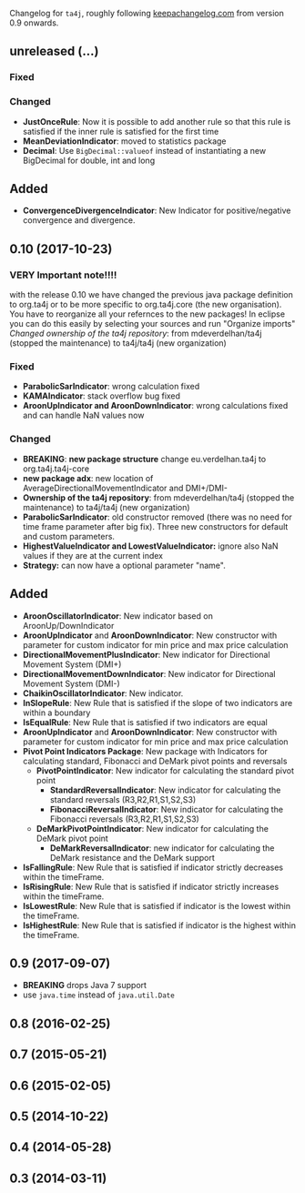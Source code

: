 Changelog for `ta4j`, roughly following [keepachangelog.com](http://keepachangelog.com/en/1.0.0/) from version 0.9 onwards.


## unreleased (...)

### Fixed

### Changed
- **JustOnceRule**: Now it is possible to add another rule so that this rule is satisfied if the inner rule is satisfied for the first time
- **MeanDeviationIndicator**: moved to statistics package
- **Decimal**: Use `BigDecimal::valueof` instead of instantiating a new BigDecimal for double, int and long

## Added
- **ConvergenceDivergenceIndicator**: New Indicator for positive/negative convergence and divergence.

## 0.10 (2017-10-23)

### VERY Important note!!!!

with the release 0.10 we have changed the previous java package definition to org.ta4j or to be more specific to org.ta4j.core (the new organisation). You have to reorganize all your refernces to the new packages!
In eclipse you can do this easily by selecting your sources and run "Organize imports"
_Changed ownership of the ta4j repository_: from mdeverdelhan/ta4j (stopped the maintenance) to ta4j/ta4j (new organization)

### Fixed
- **ParabolicSarIndicator**: wrong calculation fixed
- **KAMAIndicator**: stack overflow bug fixed
- **AroonUpIndicator and AroonDownIndicator**: wrong calculations fixed and can handle NaN values now

### Changed
- **BREAKING**: **new package structure** change eu.verdelhan.ta4j to org.ta4j.ta4j-core
- **new package adx**: new location of AverageDirectionalMovementIndicator and DMI+/DMI-
- **Ownership of the ta4j repository**: from mdeverdelhan/ta4j (stopped the maintenance) to ta4j/ta4j (new organization)
- **ParabolicSarIndicator**: old constructor removed (there was no need for time frame parameter after big fix). Three new constructors for default and custom parameters.
- **HighestValueIndicator and LowestValueIndicator:** ignore also NaN values if they are at the current index
- **Strategy:** can now have a optional parameter "name".

## Added
- **AroonOscillatorIndicator**: New indicator based on AroonUp/DownIndicator
- **AroonUpIndicator** and **AroonDownIndicator**: New constructor with parameter for custom indicator for min price and max price calculation
- **DirectionalMovementPlusIndicator**: New indicator for Directional Movement System (DMI+)
- **DirectionalMovementDownIndicator**: New indicator for Directional Movement System (DMI-)
- **ChaikinOscillatorIndicator**: New indicator.
- **InSlopeRule**: New Rule that is satisfied if the slope of two indicators are within a boundary
- **IsEqualRule**: New Rule that is satisfied if two indicators are equal
- **AroonUpIndicator** and **AroonDownIndicator**: New constructor with parameter for custom indicator for min price and max price calculation
- **Pivot Point Indicators Package**: New package with Indicators for calculating standard, Fibonacci and DeMark pivot points and reversals
    - **PivotPointIndicator**: New indicator for calculating the standard pivot point
        - **StandardReversalIndicator**: New indicator for calculating the standard reversals (R3,R2,R1,S1,S2,S3)
        - **FibonacciReversalIndicator**: New indicator for calculating the Fibonacci reversals (R3,R2,R1,S1,S2,S3)
    - **DeMarkPivotPointIndicator**: New indicator for calculating the DeMark pivot point
        - **DeMarkReversalIndicator**: new indicator for calculating the DeMark resistance and the DeMark support
- **IsFallingRule**: New Rule that is satisfied if indicator strictly decreases within the timeFrame.
- **IsRisingRule**: New Rule that is satisfied if indicator strictly increases within the timeFrame.
- **IsLowestRule**: New Rule that is satisfied if indicator is the lowest within the timeFrame.
- **IsHighestRule**: New Rule that is satisfied if indicator is the highest within the timeFrame.


## 0.9 (2017-09-07)

- **BREAKING** drops Java 7 support
- use `java.time` instead of `java.util.Date`

## 0.8 (2016-02-25)
## 0.7 (2015-05-21)
## 0.6 (2015-02-05)
## 0.5 (2014-10-22)
## 0.4 (2014-05-28)
## 0.3 (2014-03-11)
